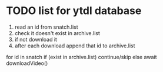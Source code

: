 # TODO list for ytdl database

1. read an id from snatch.list
2. check it doesn't exist in archive.list
3. if not download it
4. after each download append that id to archive.list

for id in snatch
	if (exist in archive.list)
		continue/skip
	else
		await downloadVideo()
